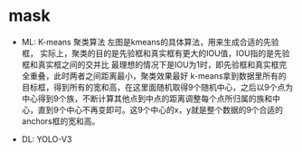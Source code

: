 # mask

- ML: K-means 聚类算法
左图是kmeans的具体算法，用来生成合适的先验框，
实际上，聚类的目的是先验框和真实框有更大的IOU值，IOU指的是先验框和真实框之间的交并比
最理想的情况下是IOU为1时，即先验框和真实框完全重叠，此时两者之间距离最小，聚类效果最好
k-means拿到数据里所有的目标框，得到所有的宽和高，在这里面随机取得9个随机中心，之后以9个点为中心得到9个族，不断计算其他点到中点的距离调整每个点所归属的族和中心，直到9个中心不再变即可。这9个中心的x，y就是整个数据的9个合适的anchors框的宽和高。


- DL: YOLO-V3
